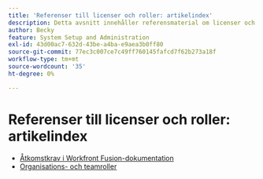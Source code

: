 ```yaml
---
title: 'Referenser till licenser och roller: artikelindex'
description: Detta avsnitt innehåller referensmaterial om licenser och roller i Adobe Workfront Fusion.
author: Becky
feature: System Setup and Administration
exl-id: 43d00ac7-632d-43be-a4ba-e9aea3b0ff80
source-git-commit: 77ec3c007ce7c49ff760145fafcd7f62b273a18f
workflow-type: tm+mt
source-wordcount: '35'
ht-degree: 0%

---
```


# Referenser till licenser och roller: artikelindex

* [Åtkomstkrav i Workfront Fusion-dokumentation](/help/workfront-fusion/references/licenses-and-roles/access-level-requirements-in-documentation.md)
* [Organisations- och teamroller](/help/workfront-fusion/references/licenses-and-roles/organization-roles.md)
